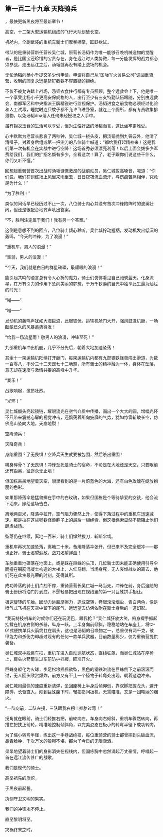 ## 第一百二十九章 天降骑兵
，最快更新黑夜将至最新章节！

高空，十二架大型运输机组成的飞行大队划破长空。

机舱内，全副武装的重机车骑士们摩拳擦掌，跃跃欲试。

带队的是重骑营新任营长吴仁城，原营长汤韬作为唯一能够召唤机械造物的觉醒者，是比国宝还珍惜的宝贵存在，身在远江时人类势微，每一分能发挥的战力都必须参战，走出远江之后，汤韬就再没有踏上战场的机会。

无论汤韬向杨小千提交多少份申请，申请将自己从“国际军火贸易公司”调回重骑营，收到的回复永远是斩钉截铁不容置疑的拒绝。

不仅不被允许踏上战场，汤韬衣食住行都有专员照顾，整个远救会上下，他是唯一一个享受比杨小千更高安保规格的人，出行至少有三支特勤队伍跟随，分别由远救会、南都军区和中央指派王牌精锐进行监视保护。汤韬进食之前食物必须经过化验和人工试毒，睡觉时连只蚊子都不允许飞进卧室，就连上个厕所，都有专员收集排泄物，以免汤韬dna落入任何未经授权之人手中。

虽有锦衣玉食的生活可以享受，但对生性好战的汤韬而言，这比坐牢更难受。

心中默默为老营长悲哀了两秒钟，吴仁城一挠头皮，把汤韬抛到九霄云外，他清了清嗓子，对着身后组成第一把尖刀的八位骑士喊道：“都给我打起精神来！这是我们第一次有机会在实战中进行空降！这场首秀必须漂亮利落！以后上面会拨多少军费给我们，我们的扩招名额有多少，全看这次！算了，老子跟你们说这些干什么，你们又听不懂。”

回想起重骑营首次出战时汤韬慷慨激昂的战前动员，吴仁城拔高嗓音，喊道：“你们说，我们在训练场上风里来雨里去，日日夜夜流血流汗，与伤痕苦痛相伴，究竟是为什么！”

“为了胜利！”

类似的问话早已经历过不止一次，八位骑士内心并没有首次冲锋陷阵时的波澜壮阔，但还是很配合地齐声吼出答案。

“不，胜利注定属于我们！我有另一个答案。”

这倒是意想不到的回应，八位骑士倾心聆听，吴仁城拧动握柄，发动机发出低沉的轰鸣，“今天的冲锋，为了浪漫！”

“重机车，男人的浪漫！”

“空骑，男人的浪漫！”

“今天，我们就是白日的群星璀璨，最耀眼的浪漫！”

能引起共鸣的语言总有令人心折的魔力，骑士们仿佛看见自己驰骋蓝天，化身流星，在万有引力的作用下坠向美丽的梦想，于万千钦羡的目光中独享此生最为灿烂的时光！

“嗡――”

“嗡――”

发动机的轰鸣声犹如大海巨浪，此起彼伏。运输机舱门大开，强风鼓进机舱，一场酝酿已久的风暴蓄势待发！

“给我一场流星雨！敬男人的浪漫，冲锋至死！”

九部重机车冲出机舱，几乎不分先后，朝着大地加速坠落！

其余十一架运输机陆续打开舱门，每架运输机内都有九部钢铁怪兽闯出滑道，为数一百零八，不分三十二天罡七十二地煞，所有骑士的精神融为一体，身体在坠落，意志却在速度与激情共攀的高峰中升华。

“奏乐！”

战歌响起，激昂壮烈。

“光环！”

吴仁城额头亮起锁链，耀眼流光在空气介质中传播，画出一个大大的圆，增幅光环不只带来震撼心扉的视觉冲击，还飘荡着所向披靡的气势，犹如惊雷斩破长空，仿佛高山坠向大地，天崩地裂！

空降骑兵！

天降奇兵！

身陷重围？了无畏惧！空降兵天生就要被包围，然后杀出重围！

粉身碎骨？了无畏惧！冲锋至死是骑士的宿命，不论是在大地还是天空，只要眼前还有距离，征途永无止境！

但国栋呆呆地望着天空，眼里看到的是一片蔚蓝色的大海，还有白色玫瑰在绽放绚丽的色彩。

如果那降落伞是猛兽捧在手中的白玫瑰，如果但国栋是个等待挚爱的女孩，他会流下泪来，嫁给这场告白。

离地两百米，降落伞拉开，空气阻力骤然上升，使得下落过程中的重机车迅速减速。那是拉在这些钢铁怪兽脖子上的最后一根绳索，但这根绳索显然不能阻止他们肆虐战场。

坠落仍在继续，离地一百米，骑士们悍然拔刀，斩断伞绳。

重机车再次加速坠落，离地二十米，备用降落伞张开，但已来不及完全缓冲――那也正好，骑士渴望迎敌，战刀渴望鲜血！

车胎重重地砸落在地面上，或是踩在巨蛛的头顶，几位骑士因未能正确使用引导伞而撞在钢筋混凝土构造的大楼上，人仰马翻，当场身死，无人哀悼战友的离去，他们死在此生最光荣的时刻，死得其所。

成功降落的骑士们片刻不停，重骑营营长吴仁城一马当先，冲锋在前，身后追随的骑士纷纷将油门打到底，不愿轻易把出现在视线里的第一只巨蛛拱手相让。

极速旋转的车胎，因动力远超摩擦力，造成空转，卷起滚滚烟尘，青白两色，像是喷气式飞机在天空中留下的尾气，远远望去仿佛依附在骑士身后的一道幻影。

“我玩特技机车的时候你们还在玩泥巴，跟我抢？”吴仁城狂放大笑，俯身探手抓起挂载在机身右侧的杀器，纵身一跃，上半身向前倾斜，稳稳地站在车座上，将tz-01式便携单兵火箭筒扛在肩头，这也是汤韬的召唤物之一，总重仅有两千克，破甲能力和杀伤力却超过现有的任何一款单兵武器，目前数量稀少，仅为重骑营提供装备。

吴仁城双手脱离车把，重机车进入自动巡航状态，直线狂飙，而吴仁城站在座椅上，肩头火箭筒举过车前防护挡板，瞄准开火。

巨蛛身躯化为火球，步足松垮摇摇欲坠，黑色的钢铁洪流在巨蛛倒下之前滚滚而过，无人回头欣赏爆炸，前方又有不止一个怪物于转角处出现，朝着这边冲来。

吴仁城用最快的速度重新装弹，坐回座椅上半身后倾仰倒，靠双脚把握龙头，避开障碍，长驱直入，闯到巨蛛腹下时，轻扣指间扳机，无需瞄准，又是一团艳丽的烟火。

“一队向前，二队左拐，三队跟我右拐！推胎过弯！”

拐角就在眼前，骑士们轻推右把，前轮向左，车身向右倾斜，重机车骤然转向，再推左把扶正前轮，精准地控制倾斜角，以完美姿态在极小的转弯半径下成功转向。

为了缩小转弯半径，练出这一手巷战绝技，每位重骑营的骑士都曾摔到头破血流，鼻青脸肿，千次万次的狼狈不堪，都为了今日的无限潇洒。

呆呆地望着骑士们的身影消失在视线内，但国栋胸中忽然涌起万丈豪情，哼唱起一首在远江流传甚广的战歌。

我们是现代的骑士。

高举祖先的旗帜。

于黑夜前起誓。

执剑守卫文明的果实。

我们的冲锋永不停止。

直至黎明将至。

灾祸终末之时。


